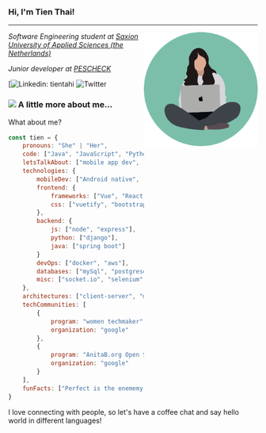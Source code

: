 ### Hi, I'm Tien Thai!
---
<img align="right" src="profile_illustra.png" width="230">

*Software Engineering student at [Saxion University of Applied Sciences (the Netherlands)](https://www.saxion.edu/)*

*Junior developer at [PESCHECK](https://www.pescheck.io/)*

[![Linkedin: tientahi](https://img.shields.io/badge/-anmol-blue?style=flat-square&logo=Linkedin&logoColor=white&link=https://www.linkedin.com/in/tien-t-326769166/)
![Twitter](https://img.shields.io/twitter/follow/alie_steward?label=Follow)

### <img src="https://media.giphy.com/media/VgCDAzcKvsR6OM0uWg/giphy.gif" width="50"> A little more about me...  


What about me?

```jsx
const tien = {
	pronouns: "She" | "Her",
	code: ["Java", "JavaScript", "Python", "Dart", "Swift", "C++"],
	letsTalkAbout: ["mobile app dev", "IoT", "music", "ui/ux", "apple", "tech"],
	technologies: {
		mobileDev: ["Android native", "IOS native", "hybrid Flutter"],
		frontend: {
			frameworks: ["Vue", "React", "Angular"],
			css: ["vuetify", "bootstrap"]
		},
		backend: {
			js: ["node", "express"],
			python: ["django"],
			java: ["spring boot"]
		}
		devOps: ["docker", "aws"],
		databases: ["mySql", "postgresql", "sqlite"],
		misc: ["socket.io", "selenium", "firebase"]
	},
	architectures: ["client-server", "model view controller", "progressive web apps", "messaging pattern"],
	techCommunities: [
		{
			program: "women techmaker",
			organization: "google"
		},
		{
			program: "AnitaB.org Open Source",
			organization: "google"
		}
	],
	funFacts: ["Perfect is the enememy of good. But let's spend half a day refactoring old codes"],
}
```

I love connecting with people, so let's have a coffee chat and say hello world in different languages!
